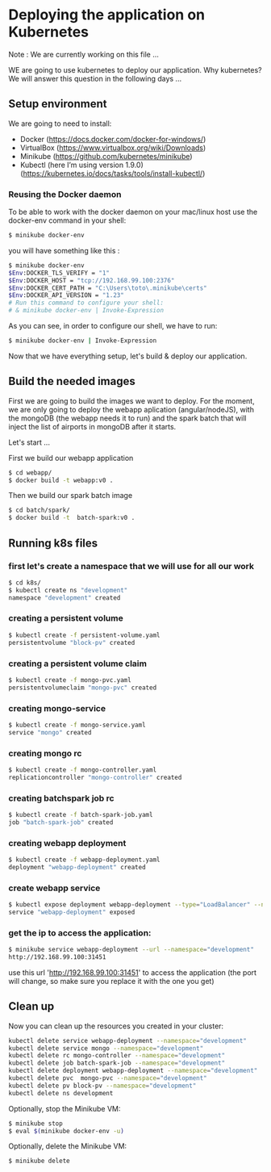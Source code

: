# Deploying the application on Kubernetes

Note : We are currently working on this file ...

WE are going to use kubernetes to deploy our application. Why kubernetes? 
We will answer this question in the following days ...

## Setup environment
We are going to need to install:

- Docker (https://docs.docker.com/docker-for-windows/)
- VirtualBox (https://www.virtualbox.org/wiki/Downloads)
- Minikube (https://github.com/kubernetes/minikube)
- Kubectl (here I’m using version 1.9.0) (https://kubernetes.io/docs/tasks/tools/install-kubectl/)

### Reusing the Docker daemon
To be able to work with the docker daemon on your mac/linux host use the docker-env command in your shell:

```bash
$ minikube docker-env
 ```
 you will have something like this : 

```bash
$ minikube docker-env
$Env:DOCKER_TLS_VERIFY = "1"
$Env:DOCKER_HOST = "tcp://192.168.99.100:2376"
$Env:DOCKER_CERT_PATH = "C:\Users\toto\.minikube\certs"
$Env:DOCKER_API_VERSION = "1.23"
# Run this command to configure your shell:
# & minikube docker-env | Invoke-Expression
 ```

As you can see, in order to configure our shell, we have to run:

```bash
$ minikube docker-env | Invoke-Expression
 ```

 Now that we have everything setup, let's build & deploy our application.

## Build the needed images
First we are going to build the images we want to deploy. For the moment, we are only going to deploy the webapp aplication (angular/nodeJS), with the mongoDB (the webapp needs it to run)
and the spark batch that will inject the list of airports in mongoDB after it starts.

Let's start ...
 
 First we build our webapp application

```bash
$ cd webapp/ 
$ docker build -t webapp:v0 . 
 ```

Then we build our spark batch image

```bash
$ cd batch/spark/ 
$ docker build -t  batch-spark:v0 .
```

## Running k8s files

### first let's create a namespace that we will use for all our work
```bash
$ cd k8s/
$ kubectl create ns "development"
namespace "development" created
```

### creating a persistent volume
```bash
$ kubectl create -f persistent-volume.yaml
persistentvolume "block-pv" created
```

### creating a persistent volume claim
```bash
$ kubectl create -f mongo-pvc.yaml
persistentvolumeclaim "mongo-pvc" created
```

### creating mongo-service
```bash
$ kubectl create -f mongo-service.yaml
service "mongo" created
```

### creating mongo rc
```bash
$ kubectl create -f mongo-controller.yaml
replicationcontroller "mongo-controller" created
```

### creating batchspark job rc
```bash
$ kubectl create -f batch-spark-job.yaml
job "batch-spark-job" created
```

### creating webapp deployment
```bash
$ kubectl create -f webapp-deployment.yaml
deployment "webapp-deployment" created
```

### create webapp service
```bash
$ kubectl expose deployment webapp-deployment --type="LoadBalancer" --namespace="development"
service "webapp-deployment" exposed
```

### get the ip to access the application:
```bash
$ minikube service webapp-deployment --url --namespace="development"
http://192.168.99.100:31451
```
use this url 'http://192.168.99.100:31451' to access the application (the port will change, so make sure you replace it with the one you get)

## Clean up
Now you can clean up the resources you created in your cluster:

```bash
kubectl delete service webapp-deployment --namespace="development"
kubectl delete service mongo --namespace="development"
kubectl delete rc mongo-controller --namespace="development"
kubectl delete job batch-spark-job --namespace="development"
kubectl delete deployment webapp-deployment --namespace="development"
kubectl delete pvc  mongo-pvc --namespace="development"
kubectl delete pv block-pv --namespace="development"
kubectl delete ns development
```
Optionally, stop the Minikube VM:

```bash
$ minikube stop
$ eval $(minikube docker-env -u)
```
Optionally, delete the Minikube VM:

```bash
$ minikube delete
```